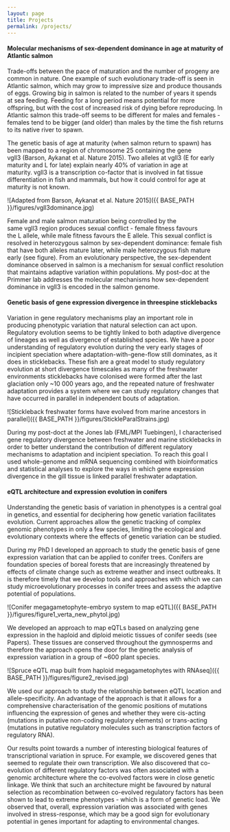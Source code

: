 ```yaml
---
layout: page
title: Projects
permalink: /projects/
---
```



#### Molecular mechanisms of sex-dependent dominance in age at maturity of Atlantic salmon

Trade-offs between the pace of maturation and the number of progeny are common in nature. One example of such evolutionary trade-off is seen in Atlantic salmon, which may grow to impressive size and produce thousands of eggs. Growing big in salmon is related to the number of years it spends at sea feeding. Feeding for a long period means potential for more offspring, but with the cost of increased risk of dying before reproducing. In Atlantic salmon this trade-off seems to be different for males and females - females tend to be bigger (and older) than males by the time the fish returns to its native river to spawn.

The genetic basis of age at maturity (when salmon return to spawn) has been mapped to a region of chromosome 25 containing the gene vgll3 (Barson, Aykanat et al. Nature 2015). Two alleles at vgll3 (E for early maturity and L for late) explain nearly 40% of variation in age at maturity. vgll3 is a transcription co-factor that is involved in fat tissue differentiation in fish and mammals, but how it could control for age at maturity is not known.

![Adapted from Barson, Aykanat et al. Nature 2015]({{ BASE_PATH }}/figures/vgll3dominance.jpg)  

Female and male salmon maturation being controlled by the same vgll3 region produces sexual conflict - female fitness favours the L allele, while male fitness favours the E allele. This sexual conflict is resolved in heterozygous salmon by sex-dependent dominance: female fish that have both alleles mature later, while male heterozygous fish mature early (see figure). From an evolutionary perspective, the sex-dependent dominance observed in salmon is a mechanism for sexual conflict resolution that maintains adaptive variation within populations. My post-doc at the Primmer lab addresses the molecular mechanisms how sex-dependent dominance in vgll3 is encoded in the salmon genome.

#### Genetic basis of gene expression divergence in threespine sticklebacks

Variation in gene regulatory mechanisms play an important role in producing phenotypic variation that natural selection can act upon. Regulatory evolution seems to be tightly linked to both adaptive divergence of lineages as well as divergence of established species. We have a poor understanding of regulatory evolution during the very early stages of incipient speciation where adaptation-with-gene-flow still dominates, as it does in sticklebacks. These fish are a great model to study regulatory evolution at short divergence timescales as many of the freshwater environments sticklebacks have colonised were formed after the last glaciation only ~10 000 years ago, and the repeated nature of freshwater adaptation provides a system where we can study regulatory changes that have occurred in parallel in independent bouts of adaptation.

![Stickleback freshwater forms have evolved from marine ancestors in parallel]({{ BASE_PATH }}/figures/StickleParalStrains.jpg)  

During my post-doct at the Jones lab (FML/MPI Tuebingen), I characterised gene regulatory divergence between freshwater and marine sticklebacks in order to better understand the contribution of different regulatory mechanisms to adaptation and incipient speciation. To reach this goal I used whole-genome and mRNA sequencing combined with bioinformatics and statistical analyses to explore the ways in which gene expression divergence in the gill tissue is linked parallel freshwater adaptation.

#### eQTL architecture and expression evolution in conifers

Understanding the genetic basis of variation in phenotypes is a central goal in genetics, and essential for deciphering how genetic variation facilitates evolution. Current approaches allow the genetic tracking of complex genomic phenotypes in only a few species, limiting the ecological and evolutionary contexts where the effects of genetic variation can be studied.

During my PhD I developed an approach to study the genetic basis of gene expression variation that can be applied to conifer trees. Conifers are foundation species of boreal forests that are increasingly threatened by effects of climate change such as extreme weather and insect outbreaks. It is therefore timely that we develop tools and approaches with which we can study microevolutionary processes in conifer trees and assess the adaptive potential of populations.

![Conifer megagametophyte-embryo system to map eQTL]({{ BASE_PATH }}/figures/figure1_verta_new_phytol.jpg)  

We developed an approach to map eQTLs based on analyzing gene expression in the haploid and diploid meiotic tissues of conifer seeds (see Papers). These tissues are conserved throughout the gymnosperms and therefore the approach opens the door for the genetic analysis of expression variation in a group of ~600 plant species.

![Spruce eQTL map built from haploid megagametophytes with RNAseq]({{ BASE_PATH }}/figures/figure2_revised.jpg)  

We used our approach to study the relationship between eQTL location and allele-specificity. An advantage of the approach is that it allows for a comprehensive characterisation of the genomic positions of mutations influencing the expression of genes and whether they were cis-acting (mutations in putative non-coding regulatory elements) or trans-acting (mutations in putative regulatory molecules such as transcription factors of regulatory RNA).

Our results point towards a number of interesting biological features of transcriptional variation in spruce. For example, we discovered genes that seemed to regulate their own transcription. We also discovered that co-evolution of different regulatory factors was often associated with a genomic architecture where the co-evolved factors were in close genetic linkage. We think that such an architecture might be favoured by natural selection as recombination between co-evolved regulatory factors has been shown to lead to extreme phenotypes - which is a form of genetic load. We observed that, overall, expression variation was associated with genes involved in stress-response, which may be a good sign for evolutionary potential in genes important for adapting to environmental changes.
